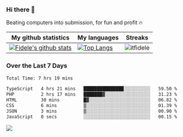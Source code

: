 ### Hi there 👋
<p>Beating computers into submission, for fun and profit 🔥</p>

|My github statistics|My languages|Streaks|
|-|-|-|
|[![Fidele's github stats](https://github-readme-stats.vercel.app/api?username=itfidele&count_private=true&show_icons=true&theme=dark&hide_title=true)](https://github.com/itfidele)|[![Top Langs](https://github-readme-stats.vercel.app/api/top-langs/?username=itfidele&show_icons=true&langs_count=8&theme=dark&layout=compact&hide_title=true)](https://github.com/itfidele)|![itfidele](https://github-readme-streak-stats.herokuapp.com/?user=itfidele&theme=dark)

### Over the Last 7 Days
<!--START_SECTION:waka-->

```txt
Total Time: 7 hrs 19 mins

TypeScript   4 hrs 21 mins   ███████████████░░░░░░░░░░   59.50 %
PHP          2 hrs 17 mins   ███████▓░░░░░░░░░░░░░░░░░   31.23 %
HTML         30 mins         █▓░░░░░░░░░░░░░░░░░░░░░░░   06.82 %
CSS          6 mins          ▒░░░░░░░░░░░░░░░░░░░░░░░░   01.39 %
JSON         3 mins          ▒░░░░░░░░░░░░░░░░░░░░░░░░   00.90 %
JavaScript   0 secs          ░░░░░░░░░░░░░░░░░░░░░░░░░   00.15 %
```

<!--END_SECTION:waka-->



![](https://komarev.com/ghpvc/?username=itfidele)
